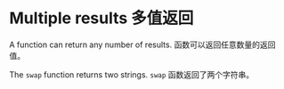 

Multiple results 多值返回
======

A function can return any number of results.
函数可以返回任意数量的返回值。

The `swap` function returns two strings.
`swap` 函数返回了两个字符串。

